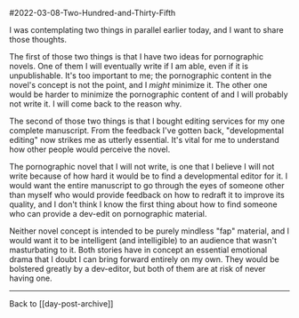 #2022-03-08-Two-Hundred-and-Thirty-Fifth

I was contemplating two things in parallel earlier today, and I want to share those thoughts.

The first of those two things is that I have two ideas for pornographic novels.  One of them I will eventually write if I am able, even if it is unpublishable.  It's too important to me; the pornographic content in the novel's concept is not the point, and I *might* minimize it.  The other one would be harder to minimize the pornographic content of and I will probably not write it.  I will come back to the reason why.

The second of those two things is that I bought editing services for my one complete manuscript.  From the feedback I've gotten back, "developmental editing" now strikes me as utterly essential.  It's vital for me to understand how other people would perceive the novel.

The pornographic novel that I will not write, is one that I believe I will not write because of how hard it would be to find a developmental editor for it.  I would want the entire manuscript to go through the eyes of someone other than myself who would provide feedback on how to redraft it to improve its quality, and I don't think I know the first thing about how to find someone who can provide a dev-edit on pornographic material.

Neither novel concept is intended to be purely mindless "fap" material, and I would want it to be intelligent (and intelligible) to an audience that wasn't masturbating to it.  Both stories have in concept an essential emotional drama that I doubt I can bring forward entirely on my own.  They would be bolstered greatly by a dev-editor, but both of them are at risk of never having one.

---
Back to [[day-post-archive]]